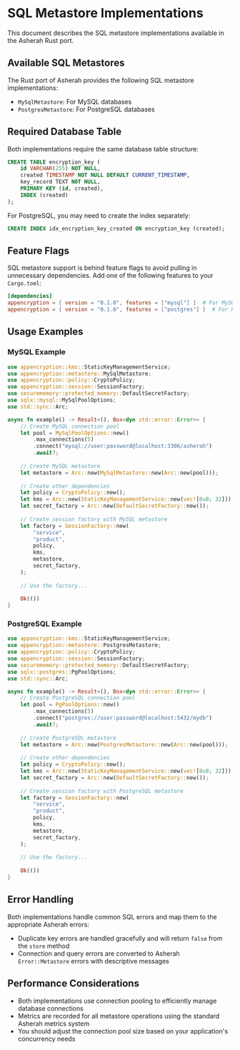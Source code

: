 # SQL Metastore Implementations

This document describes the SQL metastore implementations available in the Asherah Rust port.

## Available SQL Metastores

The Rust port of Asherah provides the following SQL metastore implementations:

- `MySqlMetastore`: For MySQL databases
- `PostgresMetastore`: For PostgreSQL databases

## Required Database Table

Both implementations require the same database table structure:

```sql
CREATE TABLE encryption_key (
    id VARCHAR(255) NOT NULL,
    created TIMESTAMP NOT NULL DEFAULT CURRENT_TIMESTAMP,
    key_record TEXT NOT NULL,
    PRIMARY KEY (id, created),
    INDEX (created)
);
```

For PostgreSQL, you may need to create the index separately:

```sql
CREATE INDEX idx_encryption_key_created ON encryption_key (created);
```

## Feature Flags

SQL metastore support is behind feature flags to avoid pulling in unnecessary dependencies. Add one of the following features to your `Cargo.toml`:

```toml
[dependencies]
appencryption = { version = "0.1.0", features = ["mysql"] }  # For MySQL support
appencryption = { version = "0.1.0", features = ["postgres"] }  # For PostgreSQL support
```

## Usage Examples

### MySQL Example

```rust
use appencryption::kms::StaticKeyManagementService;
use appencryption::metastore::MySqlMetastore;
use appencryption::policy::CryptoPolicy;
use appencryption::session::SessionFactory;
use securememory::protected_memory::DefaultSecretFactory;
use sqlx::mysql::MySqlPoolOptions;
use std::sync::Arc;

async fn example() -> Result<(), Box<dyn std::error::Error>> {
    // Create MySQL connection pool
    let pool = MySqlPoolOptions::new()
        .max_connections(5)
        .connect("mysql://user:password@localhost:3306/asherah")
        .await?;
    
    // Create MySQL metastore
    let metastore = Arc::new(MySqlMetastore::new(Arc::new(pool)));
    
    // Create other dependencies
    let policy = CryptoPolicy::new();
    let kms = Arc::new(StaticKeyManagementService::new(vec![0u8; 32]));
    let secret_factory = Arc::new(DefaultSecretFactory::new());
    
    // Create session factory with MySQL metastore
    let factory = SessionFactory::new(
        "service",
        "product",
        policy,
        kms,
        metastore,
        secret_factory,
    );
    
    // Use the factory...
    
    Ok(())
}
```

### PostgreSQL Example

```rust
use appencryption::kms::StaticKeyManagementService;
use appencryption::metastore::PostgresMetastore;
use appencryption::policy::CryptoPolicy;
use appencryption::session::SessionFactory;
use securememory::protected_memory::DefaultSecretFactory;
use sqlx::postgres::PgPoolOptions;
use std::sync::Arc;

async fn example() -> Result<(), Box<dyn std::error::Error>> {
    // Create PostgreSQL connection pool
    let pool = PgPoolOptions::new()
        .max_connections(5)
        .connect("postgres://user:password@localhost:5432/mydb")
        .await?;
    
    // Create PostgreSQL metastore
    let metastore = Arc::new(PostgresMetastore::new(Arc::new(pool)));
    
    // Create other dependencies
    let policy = CryptoPolicy::new();
    let kms = Arc::new(StaticKeyManagementService::new(vec![0u8; 32]));
    let secret_factory = Arc::new(DefaultSecretFactory::new());
    
    // Create session factory with PostgreSQL metastore
    let factory = SessionFactory::new(
        "service",
        "product",
        policy,
        kms,
        metastore,
        secret_factory,
    );
    
    // Use the factory...
    
    Ok(())
}
```

## Error Handling

Both implementations handle common SQL errors and map them to the appropriate Asherah errors:

- Duplicate key errors are handled gracefully and will return `false` from the `store` method
- Connection and query errors are converted to Asherah `Error::Metastore` errors with descriptive messages

## Performance Considerations

- Both implementations use connection pooling to efficiently manage database connections
- Metrics are recorded for all metastore operations using the standard Asherah metrics system
- You should adjust the connection pool size based on your application's concurrency needs